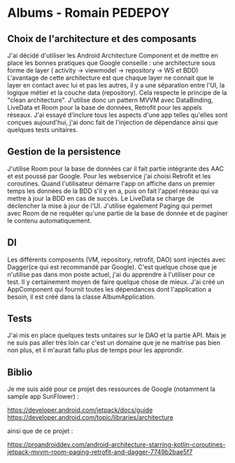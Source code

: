 Albums - Romain PEDEPOY
=========================


Choix de l'architecture et des composants
------------

J'ai décidé d'utiliser les Android Architecture Component et de mettre en place les bonnes pratiques que Google conseille : une architecture sous forme de layer ( activity -> viewmodel -> repository -> WS et BDD)
L'avantage de cette architecture est que chaque layer ne connait que le layer en contact avec lui et pas les autres, il y a une séparation entre l'UI, la logique métier et la couche data (repository).
Cela respecte le principe de la "clean architecture".
J'utilise donc un pattern MVVM avec DataBinding, LiveData et Room pour la base de données, Retrofit pour les appels réseaux.
J'ai essayé d'inclure tous les aspects d'une app telles qu'elles sont conçues aujourd'hui, j'ai donc fait de l'injection de dépendance ainsi que quelques tests unitaires.


Gestion de la persistence
------------

J'utilise Room pour la base de données car il fait partie intégrante des AAC et est poussé par Google.
Pour les webservice j'ai choisi Retrofit et les coroutines.
Quand l'utilisateur démarre l'app on affiche dans un premier temps les données de la BDD s'il y en a, puis on fait l'appel réseau qui va mettre à jour la BDD en cas de succès.
Le LiveData se charge de déclencher la mise à jour de l'UI.
J'utilise également Paging qui permet avec Room de ne requêter qu'une partie de la base de donnée et de paginer le contenu automatiquement.

DI
------------

Les différents composents (VM, repository, retrofit, DAO) sont injectés avec Dagger(ce qui est recommandé par Google).
C'est quelque chose que je n'utilise pas dans mon poste actuel, j'ai du apprendre à l'utiliser pour ce test. Il y certainement moyen de faire quelque chose de mieux.
J'ai créé un AppComponent qui fournit toutes les dépendances dont l'application a besoin, il est créé dans la classe AlbumApplication.

Tests
------------

J'ai mis en place quelques tests unitaires sur le DAO et la partie API. Mais je ne suis pas aller très loin car c'est un domaine que je ne maitrise pas bien non plus, et il m'aurait fallu plus de temps pour les approndir.

Biblio
------------

Je me suis aidé pour ce projet des ressources de Google (notamment la sample app SunFlower) :

https://developer.android.com/jetpack/docs/guide
https://developer.android.com/topic/libraries/architecture

ainsi que de ce projet :

https://proandroiddev.com/android-architecture-starring-kotlin-coroutines-jetpack-mvvm-room-paging-retrofit-and-dagger-7749b2bae5f7
